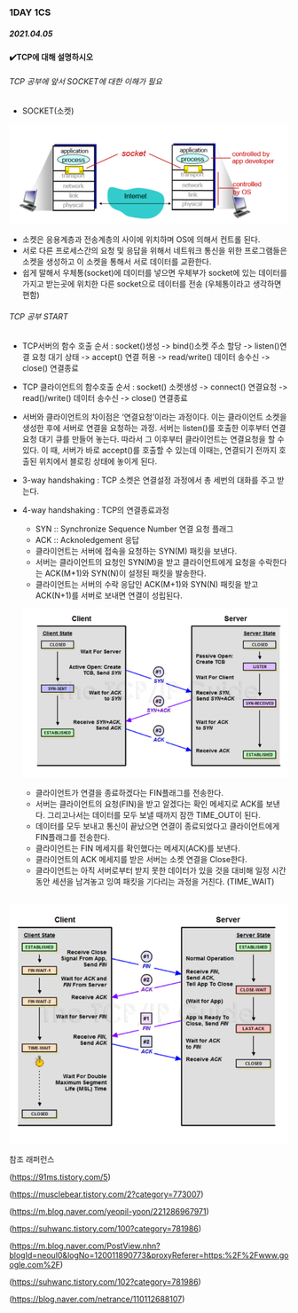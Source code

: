 ### 1DAY 1CS

##### 2021.04.05



#### :heavy_check_mark:TCP에 대해 설명하시오

###### TCP 공부에 앞서 SOCKET에 대한 이해가 필요

- SOCKET(소켓)



![20210405_130232](20210405_130232.png)



- 소켓은 응용계층과 전송계층의 사이에 위치하며 OS에 의해서 컨트롤 된다.
- 서로 다른 프로세스간의 요청 및 응답을 위해서 네트워크 통신을 위한 프로그램들은 소켓을 생성하고 이 소켓을 통해서 서로 데이터를 교환한다.
- 쉽게 말해서 우체통(socket)에 데이터를 넣으면 우체부가 socket에 있는 데이터를 가지고 받는곳에 위치한 다른 socket으로 데이터를 전송 (우체통이라고 생각하면 편함)



###### TCP 공부 START

- TCP서버의 함수 호출 순서 : socket()생성 -> bind()소켓 주소 할당 -> listen()연결 요청 대기 상태 -> accept() 연결 허용 -> read/write() 데이터 송수신 -> close() 연결종료

- TCP 클라이언트의 함수호출 순서 : socket() 소켓생성 -> connect() 연결요청 -> read()/write() 데이터 송수신 -> close() 연결종료

- 서버와 클라이언트의 차이점은 ‘연결요청’이라는 과정이다. 이는 클라이언트 소켓을 생성한 후에 서버로 연결을 요청하는 과정. 서버는 listen()를 호출한 이후부터 연결요청 대기 큐를 만들어 놓는다. 따라서 그 이후부터 클라이언트는 연결요청을 할 수 있다. 이 때, 서버가 바로 accept()를 호출할 수 있는데 이때는, 연결되기 전까지 호출된 위치에서 블로킹 상태에 놓이게 된다.

  

- 3-way handshaking : TCP 소켓은 연결설정 과정에서 총 세번의 대화를 주고 받는다.

- 4-way handshaking : TCP의 연결종료과정

  - SYN :: Synchronize Sequence Number 연결 요청 플래그
  - ACK :: Acknoledgement 응답
  - 클라이언트는 서버에 접속을 요청하는 SYN(M) 패킷을 보낸다. 
  - 서버는 클라이언트의 요청인 SYN(M)을 받고 클라이언트에게 요청을 수락한다는 ACK(M+1)와 SYN(N)이 설정된 패킷을 발송한다.
  - 클라이언트는 서버의 수락 응답인 ACK(M+1)와 SYN(N) 패킷을 받고 ACK(N+1)를 서버로 보내면 연결이 성립된다.

  

  

  ![20210405_131122](20210405_131122.png)

  

  

  - 클라이언트가 연결을 종료하겠다는 FIN플래그를 전송한다.
  - 서버는 클라이언트의 요청(FIN)을 받고 알겠다는 확인 메세지로 ACK를 보낸다. 그리고나서는 데이터를 모두 보낼 때까지 잠깐 TIME_OUT이 된다.
  - 데이터를 모두 보내고 통신이 끝났으면 연결이 종료되었다고 클라이언트에게 FIN플래그를 전송한다.
  - 클라이언트는 FIN 메세지를 확인했다는 메세지(ACK)를 보낸다.
  - 클라이언트의 ACK 메세지를 받은 서버는 소켓 연결을 Close한다.
  - 클라이언트는 아직 서버로부터 받지 못한 데이터가 있을 것을 대비해 일정 시간 동안 세션을 남겨놓고 잉여 패킷을 기다리는 과정을 거친다. (TIME_WAIT)

 

​	![20210405_131137](20210405_131137.png)





참조 래퍼런스

(https://91ms.tistory.com/5)

(https://musclebear.tistory.com/2?category=773007)

(https://m.blog.naver.com/yeopil-yoon/221286967971)

(https://suhwanc.tistory.com/100?category=781986)

(https://m.blog.naver.com/PostView.nhn?blogId=neoul0&logNo=120011890773&proxyReferer=https:%2F%2Fwww.google.com%2F)

(https://suhwanc.tistory.com/102?category=781986)

(https://blog.naver.com/netrance/110112688107)